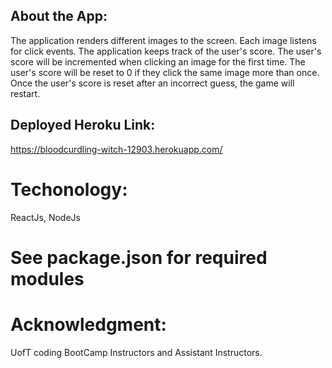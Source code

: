 
## About the App:
The application renders different images to the screen. Each image listens for click events. The application keeps track of the user's score. The user's score will be incremented when clicking an image for the first time. The user's score will be reset to 0 if they click the same image more than once. Once the user's score is reset after an incorrect guess, the game will restart. 

## Deployed Heroku Link:
https://bloodcurdling-witch-12903.herokuapp.com/

# Techonology:

ReactJs, NodeJs

# See package.json for required modules

# Acknowledgment:

UofT coding BootCamp Instructors and Assistant Instructors.











